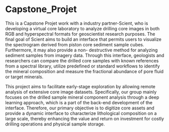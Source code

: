 # Capstone_Projet
This is a Capstone Projet work with a industry partner-Scient, who is developing a virtual core laboratory to analyze drilling core images in both RGB and hyperspectral formats for geoscientist research purposes. The final goal of Scient aims to build an interface that permits users to visualize the spectrogram derived from piston core sediment sample cubes. Furthermore, it may also provide a non- destructive method for analyzing sediment samples from imagery data. Through this interface, geologists and researchers can compare the drilled core samples with known references from a spectral library, utilize predefined or standard workflows to identify the mineral composition and measure the fractional abundance of pore fluid or target minerals.


This project aims to facilitate early-stage exploration by allowing remote analysis of extensive core image datasets. Specifically, our group mainly focuses on the drilled sample mineral component analysis through a deep learning approach, which is a part of the back-end development of the interface. Therefore, our primary objective is to digitize core assets and provide a dynamic interface to characterize lithological composition on a large scale, thereby enhancing the value and return on investment for costly drilling operations and physical sample storage.
